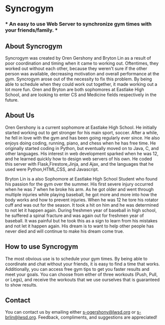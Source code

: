 # Syncrogym
### * **An easy to use Web Server to synchronize gym times with your friends/family.** *

## About Syncrogym
Syncrogym was created by Oren Gershony and Bryton Lin as a result of poor coordination and timing when it came to working out. Oftentimes, they worked out without each other, because they weren't sure if the other person was available, decreasing motivation and overall performance at the gym. Syncrogym arose out of the necessity to fix this problem. By being able to schedule when they could work out together, it made working out a lot more fun. Oren and Bryton are both sophomores at Eastlake High School, and are looking to enter CS and Medicine fields respectively in the future.

## About Us
Oren Gershony is a current sophomore at Eastlake High School. He initially started working out to get stronger for his main sport, soccer. After a while, he fell in love with the gym and has been going regularly ever since. He also enjoys doing coding, running, piano, and chess when he has free time. He originally started coding in Python, but eventually moved on to Java, C, and other languages. His interest in web development sparked when he was 12, and he learned quickly how to design web servers of his own. He coded this server with Flask,Firestore,Jinja, and Ajax, and the languages that he used were Python,HTML,CSS, and Javascript.

Bryton Lin is a also Sophomore at Eastlake High School Student who found his passion for the gym over the summer. His first severe injury occurred when he was 7 when he broke his arm. As he got older and went through multiple injuries while playing baseball, he got more and more into how the body works and how to prevent injuries. When he was 12 he tore his rotator cuff and was out for the season. It took a hit on him and he was determined to not let it happen again. During freshmen year of baseball in high school, he suffered a spinal fracture and was again out for freshmen year of baseball. It was painful but he took this as a sign to learn from his mistakes and not let it happen again. His dream is to want to help other people has never died and will continue to make his dream come true.

## How to use Syncrogym
The most obvious use is to schedule your gym times. By being able to coordinate and chat without your friends, it is easy to find a time that works. Additionally, you can access free gym tips to get you faster results and meet your goals. You can choose from either of three workouts (Push, Pull, or Legs), and receive the workouts that we use ourselves that is guaranteed to show results.

## Contact
You can contact us by emailing either s-ogershony@lwsd.org or s-brlin@lwsd.org. Feedback, compliments, and suggestions are appreciated!
